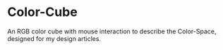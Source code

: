 # Color-Cube
An RGB color cube with mouse interaction to describe the Color-Space, designed for my design articles.
